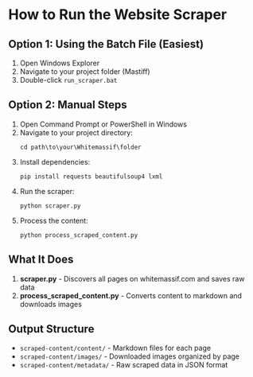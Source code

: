 # How to Run the Website Scraper

## Option 1: Using the Batch File (Easiest)
1. Open Windows Explorer
2. Navigate to your project folder (Mastiff)
3. Double-click `run_scraper.bat`

## Option 2: Manual Steps
1. Open Command Prompt or PowerShell in Windows
2. Navigate to your project directory:
   ```
   cd path\to\your\Whitemassif\folder
   ```
3. Install dependencies:
   ```
   pip install requests beautifulsoup4 lxml
   ```
4. Run the scraper:
   ```
   python scraper.py
   ```
5. Process the content:
   ```
   python process_scraped_content.py
   ```

## What It Does
1. **scraper.py** - Discovers all pages on whitemassif.com and saves raw data
2. **process_scraped_content.py** - Converts content to markdown and downloads images

## Output Structure
- `scraped-content/content/` - Markdown files for each page
- `scraped-content/images/` - Downloaded images organized by page
- `scraped-content/metadata/` - Raw scraped data in JSON format